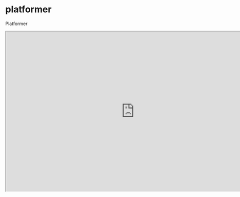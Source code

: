 # platformer
Platformer

<iframe src="https://cranderveldt.github.io/platformer/" width="800" height="500"></iframe>